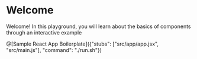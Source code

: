 # Welcome

Welcome! In this playground, you will learn about the basics of components through an interactive example

@[Sample React App Boilerplate]({"stubs": ["src/app/app.jsx", "src/main.js"], "command": "./run.sh"})